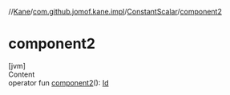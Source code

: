 //[Kane](../../index.md)/[com.github.jomof.kane.impl](../index.md)/[ConstantScalar](index.md)/[component2](component2.md)



# component2  
[jvm]  
Content  
operator fun [component2](component2.md)(): [Id](../index.md#%5Bcom.github.jomof.kane.impl%2FId%2F%2F%2FPointingToDeclaration%2F%5D%2FClasslikes%2F-704583245)  



